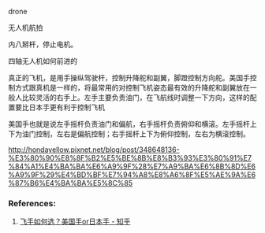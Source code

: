 drone

无人机航拍

内八掰杆，停止电机。


四轴无人机如何前进的

真正的飞机，是用手操纵驾驶杆，控制升降舵和副翼，脚蹬控制方向舵。美国手控制方式跟真机是一样的，将最常用的对控制飞机姿态最有效的升降舵和副翼放在一般人比较灵活的右手上。左手主要负责油门，在飞航线时调整一下方向，这样的配置要比日本手更有利于控制飞机


美国手也就是说左手摇杆负责油门和偏航，右手摇杆负责俯仰和横滚。左手摇杆上下为油门控制，左右是偏航控制；右手摇杆上下为俯仰控制，左右为横滚控制。




http://hondayellow.pixnet.net/blog/post/348648136-%E3%80%90%E8%8F%B2%E5%BE%8B%E8%B3%93%E3%80%91%E7%84%A1%E4%BA%BA%E6%A9%9F%28%E7%A9%BA%E6%8B%8D%E6%A9%9F%29%E4%BD%BF%E7%94%A8%E8%A6%8F%E5%AE%9A%E6%87%B6%E4%BA%BA%E5%8C%85


### References:
1. [飞手如何选？美国手or日本手 - 知乎](https://zhuanlan.zhihu.com/p/20502180)
